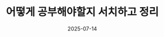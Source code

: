 ---
title: "어떻게 공부해야할지 서치하고 정리"
date: "2025-07-14"
excerpt: "OMSCS 지원을 위한 토플 공부"
category: "English Study" 
tags: ["TOEFL", "영어", "대학원"]
---